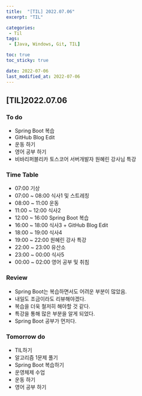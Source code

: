 ```yaml
---
title:  "[TIL] 2022.07.06"
excerpt: "TIL"

categories:
 - Til
tags:
 - [Java, Windows, Git, TIL]

toc: true
toc_sticky: true

date: 2022-07-06
last_modified_at: 2022-07-06
---
```


## [TIL]2022.07.06


### To do 
- Spring Boot 복습
- GitHub Blog Edit
- 운동 하기
- 영어 공부 하기
- 비바리퍼블리카 토스코어 서버개발자 원혜린 강사님 특강


### Time Table
- 07:00 기상
- 07:00 ~ 08:00 식사1 및 스트레칭
- 08:00 ~ 11:00 운동
- 11:00 ~ 12:00 식사2
- 12:00 ~ 16:00 Spring Boot 복습
- 16:00 ~ 18:00 식사3 + GitHub Blog Edit
- 18:00 ~ 19:00 식사4
- 19:00 ~ 22:00 원혜린 강사 특강
- 22:00 ~ 23:00 유산소
- 23:00 ~ 00:00 식사5
- 00:00 ~ 02:00 영어 공부 및 취침


### Review
- Spring Boot는 복습하면서도 어려운 부분이 많았음.
- 내일도 조금이라도 리뷰해야겠다.
- 복습을 더욱 철저히 해야할 것 같다.
- 특강을 통해 많은 부분을 알게 되었다.
- Spring Boot 공부가 먼저다.


### Tomorrow do
- TIL하기
- 알고리즘 1문제 풀기
- Spring Boot 복습하기
- 운영체제 수업
- 운동 하기
- 영어 공부 하기